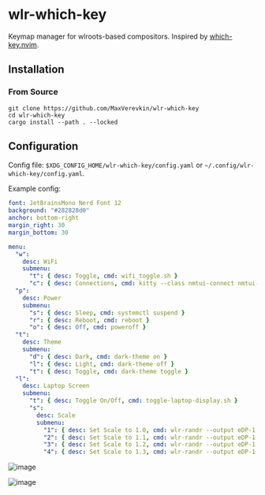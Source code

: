 # wlr-which-key

Keymap manager for wlroots-based compositors. Inspired by [which-key.nvim](https://github.com/folke/which-key.nvim).

## Installation

### From Source

```
git clone https://github.com/MaxVerevkin/wlr-which-key
cd wlr-which-key
cargo install --path . --locked
```

## Configuration

Config file: `$XDG_CONFIG_HOME/wlr-which-key/config.yaml` or `~/.config/wlr-which-key/config.yaml`.

Example config:

```yaml
font: JetBrainsMono Nerd Font 12
background: "#282828d0"
anchor: bottom-right
margin_right: 30
margin_bottom: 30

menu: 
  "w":
    desc: WiFi
    submenu:
      "t": { desc: Toggle, cmd: wifi_toggle.sh }
      "c": { desc: Connections, cmd: kitty --class nmtui-connect nmtui-connect }
  "p":
    desc: Power
    submenu:
      "s": { desc: Sleep, cmd: systemctl suspend }
      "r": { desc: Reboot, cmd: reboot }
      "o": { desc: Off, cmd: poweroff }
  "t":
    desc: Theme
    submenu:
      "d": { desc: Dark, cmd: dark-theme on }
      "l": { desc: Light, cmd: dark-theme off }
      "t": { desc: Toggle, cmd: dark-theme toggle }
  "l":
    desc: Laptop Screen
    submenu:
      "t": { desc: Toggle On/Off, cmd: toggle-laptop-display.sh }
      "s":
        desc: Scale
        submenu:
          "1": { desc: Set Scale to 1.0, cmd: wlr-randr --output eDP-1 --scale 1 }
          "2": { desc: Set Scale to 1.1, cmd: wlr-randr --output eDP-1 --scale 1.1 }
          "3": { desc: Set Scale to 1.2, cmd: wlr-randr --output eDP-1 --scale 1.2 }
          "4": { desc: Set Scale to 1.3, cmd: wlr-randr --output eDP-1 --scale 1.3 }
```

![image](https://user-images.githubusercontent.com/34583604/229412213-221dd462-e72a-43da-8066-1e81d04b3b48.png)

![image](https://user-images.githubusercontent.com/34583604/229412221-33e347d5-d86a-49be-96bd-0fe669c4b871.png)
